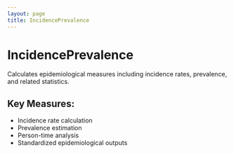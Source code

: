 ```yaml
---
layout: page
title: IncidencePrevalence
---
```


# IncidencePrevalence

Calculates epidemiological measures including incidence rates, prevalence, and related statistics.

## Key Measures:

- Incidence rate calculation
- Prevalence estimation
- Person-time analysis
- Standardized epidemiological outputs
